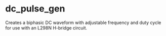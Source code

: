 # dc_pulse_gen
Creates a biphasic DC waveform with adjustable frequency and duty cycle for use with an L298N H-bridge circuit.

